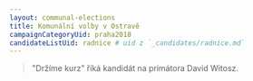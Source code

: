 ```yaml
---
layout: communal-elections
title: Komunální volby v Ostravě
campaignCategoryUid: praha2018
candidateListUid: radnice # uid z `_candidates/radnice.md`
---
```



> "Držíme kurz" říká kandidát na primátora David Witosz.

